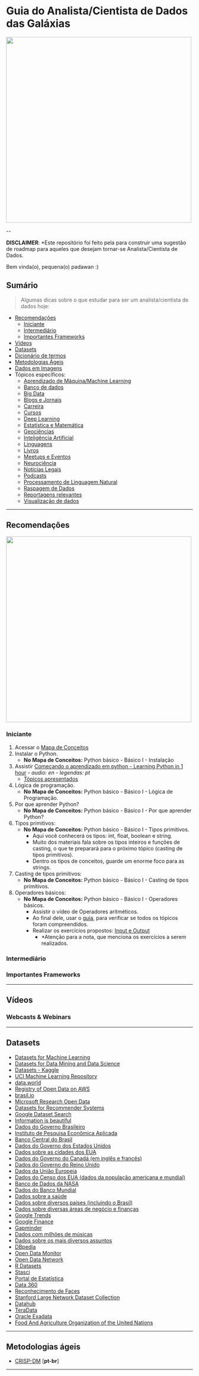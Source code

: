 # Guia do Analista/Cientista de Dados das Galáxias

<img src="https://miro.medium.com/max/1120/0*nsgXxd0kwN3qT2ks.gif" width="500">

--

**DISCLAIMER**: *Este repositório foi feito pela para construir uma sugestão de roadmap para aqueles que desejam tornar-se Analista/Cientista de Dados. 

Bem vinda(o), pequena(o) padawan :)

## Sumário

> Algumas dicas sobre o que estudar para ser um analista/cientista de dados hoje:

<!-- toc -->
  * [Recomendações](#recomendacoes)
      * [Iniciante](#iniciante)
      * [Intermediário](#intermediario)
      * [Importantes Frameworks](#importantes_frameworks)
  * [Vídeos](#videos)
  * [Datasets](#datasets)
  * [Dicionário de termos](https://github.com/emersonrafaels/python_data_science_roadmap/blob/master/dicionario.md)
  * [Metodologias Ágeis](#metodologiasageis)
  * [Dados em Imagens](#imagens)
  * Tópicos específicos:
      * [Aprendizado de Máquina/Machine Learning]()
      * [Banco de dados]()
      * [Big Data]()
      * [Blogs e Jornais]()
      * [Carreira]()
      * [Cursos]()
      * [Deep Learning]()
      * [Estatística e Matemática]()
      * [Geociências]()
      * [Inteligência Artificial]()
      * [Linguagens]()
      * [Livros]()
      * [Meetups e Eventos]()
      * [Neurociência]()
      * [Notícias Legais]()
      * [Podcasts]()
      * [Processamento de Linguagem Natural]()
      * [Raspagem de Dados]()
      * [Reportagens relevantes]()
      * [Visualização de dados]()

--------------------------------------------------
<h2 id="recomendacoes">Recomendações</h2>

<img src="https://i.pinimg.com/originals/31/53/2d/31532d7d378053de3b8bf23c6e7bfae3.gif" width="500">

<h3 id="iniciante">Iniciante</h3>

1. Acessar o [Mapa de Conceitos](https://www.mindmeister.com/pt/map/2583562956?t=7js9NerA57)
2. Instalar o Python.
	- **No Mapa de Conceitos:** Python básico - Básico I - Instalação
3. Assistir [Começando o aprendizado em python - Learning Python in 1 hour](https://www.youtube.com/watch?v=kqtD5dpn9C8) - *audio: en - legendas: pt*
	- [Tópicos apresentados](https://github.com/emersonrafaels/python_data_science_roadmap/blob/main/topicos/review_learn_python_1_hour.md)
4.  Lógica de programação.
	- **No Mapa de Conceitos:** Python básico - Básico I - Lógica de Programação.
5.  Por que aprender Python?
	- **No Mapa de Conceitos:** Python básico - Básico I - Por que aprender Python?
6. Tipos primitivos:
	- **No Mapa de Conceitos:** Python básico - Básico I - Tipos primitivos.
		- Aqui você conhecerá os tipos: int, float, boolean e string.
		- Muito dos materiais fala sobre os tipos inteiros e funções de casting, o que te preparará para o próximo tópico (casting de tipos primitivos).
		- Dentro os tipos de conceitos, guarde um enorme foco para as strings.
6. Casting de tipos primitivos:
	- **No Mapa de Conceitos:** Python básico - Básico I - Casting de tipos primitivos.
7. Operadores básicos:
	- **No Mapa de Conceitos:** Python básico - Básico I - Operadores básicos.
		- Assistir o vídeo de Operadores aritméticos.
		- Ao final dele, usar o [guia](https://github.com/emersonrafaels/python_data_science_roadmap/blob/main/topicos/aulas_importantes_curso_em_video.md#operadores-aritm%C3%A9ticos), para verificar se todos os tópicos foram compreendidos.
		- Realizar os exercícios propostos: [Input e Output](https://pynative.com/python-input-and-output-exercise/)
			- *Atenção para a nota, que menciona os exercícios a serem realizados.

<h3 id="intermediario">Intermediário</h3>



<h3 id="importantes_frameworks">Importantes Frameworks</h3>


--------------------------------------------------
<h2 id="videos">Vídeos</h2>


### Webcasts & Webinars


--------------------------------------------------
<h2 id="datasets">Datasets</h2>

 - [Datasets for Machine Learning](https://docs.google.com/spreadsheets/d/1AQvZ7-Kg0lSZtG1wlgbIsrm90HaTZrJGQMz-uKRRlFw/edit#gid=0)
 - [Datasets for Data Mining and Data Science](http://www.kdnuggets.com/datasets/index.html)
 - [Datasets - Kaggle](https://www.kaggle.com/datasets)
 - [UCI Machine Learning Repository](https://archive.ics.uci.edu/ml/datasets.html)
 - [data.world](https://data.world/)
 - [Registry of Open Data on AWS](https://registry.opendata.aws)
 - [brasil.io](https://brasil.io/datasets)
 - [Microsoft Research Open Data](https://msropendata.com/)
 - [Datasets for Recommender Systems](https://github.com/caserec/Datasets-for-Recommneder-Systems)
 - [Google Dataset Search](https://toolbox.google.com/datasetsearch)
 - [Information is beautiful](https://informationisbeautiful.net/data/)
 - [Dados do Governo Brasileiro](http://dados.gov.br)
 - [Instituto de Pesquisa Econômica Aplicada](http://www.ipeadata.gov.br)
 - [Banco Central do Brasil](https://www3.bcb.gov.br)
 - [Dados do Governo dos Estados Unidos](http://data.gov)
 - [Dados sobre as cidades dos EUA](http://datasf.org)
 - [Dados do Governo do Canadá (em inglês e francês)](http://open.canada.ca)
 - [Dados do Governo do Reino Unido](https://data.gov.uk)
 - [Dados da União Europeia](http://open-data.europa.eu/en/data)
 - [Dados do Censo dos EUA (dados da população americana e mundial)](http://www.census.gov)
 - [Banco de Dados da NASA](https://data.nasa.gov)
 - [Dados do Banco Mundial](http://data.worldbank.org)
 - [Dados sobre a saúde](http://www.healthdata.gov)
 - [Dados sobre diversos países (incluindo o Brasil)](http://knoema.com)
 - [Dados sobre diversas áreas de negócio e finanças](https://www.quandl.com)
 - [Google Trends](https://www.google.com/trends)
 - [Google Finance](https://www.google.com/finance)
 - [Gapminder](http://www.gapminder.org/data)
 - [Dados com milhões de músicas](https://aws.amazon.com/datasets/million-song-dataset)
 - [Dados sobre os mais diversos assuntos](http://www.freebase.com)
 - [DBpedia](http://wiki.dbpedia.org/)
 - [Open Data Monitor](http://opendatamonitor.eu)
 - [Open Data Network](http://www.opendatanetwork.com)
 - [R Datasets](http://www.stats4stem.org/data-sets.html)
 - [Stasci](http://www.statsci.org/datasets.html)
 - [Portal de Estatística](http://www.statista.com)
 - [Data 360](http://www.data360.org)
 - [Reconhecimento de Faces](http://www.face-rec.org/databases)
 - [Stanford Large Network Dataset Collection](http://snap.stanford.edu/data)
 - [Datahub](http://datahub.io/dataset)
 - [TeraData](teradata.com/Portuguese/Banco_de_Dados_da_Teradata)
 - [Oracle Exadata](oracle.com/exadata)
 - [Food And Agriculture Organization of the United Nations](http://www.fao.org/faostat/en/#home)

--------------------------------------------------
<h2 id="metodologiasageis">Metodologias ágeis</h2>

- [CRISP-DM](https://pt.wikipedia.org/wiki/Cross_Industry_Standard_Process_for_Data_Mining) [**pt-br**]

--------------------------------------------------
